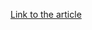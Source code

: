 [Link to the article](https://welivesecurity.com/2016/03/23/new-self-protecting-usb-trojan-able-to-avoid-detection/)
